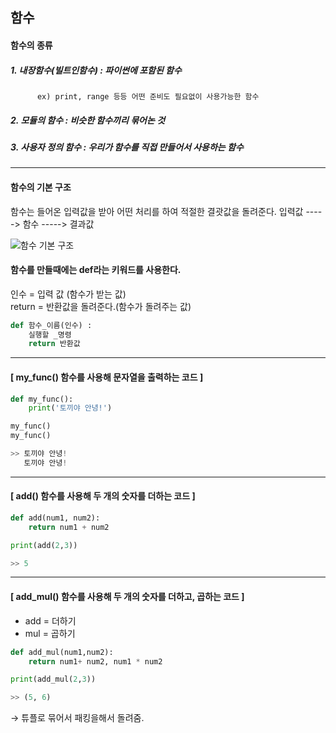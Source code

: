 ## 함수

#### 함수의 종류
##### 1. 내장함수(빌트인함수) : 파이썬에 포함된 함수
          ex) print, range 등등 어떤 준비도 필요없이 사용가능한 함수
##### 2. 모듈의 함수 : 비슷한 함수끼리 묶어논 것
##### 3. 사용자 정의 함수 : 우리가 함수를 직접 만들어서 사용하는 함수

--------------------------------------------------
#### 함수의 기본 구조
함수는 들어온 입력값을 받아 어떤 처리를 하여 적절한 결괏값을 돌려준다.
입력값 -----> 함수 -----> 결과값

![함수 기본 구조](https://user-images.githubusercontent.com/77951853/114353619-328f5f80-9ba8-11eb-8ee2-efa87271f94d.png)

 #### 함수를 만들때에는 def라는 키워드를 사용한다. 
 
 인수 = 입력 값 (함수가 받는 값) \
 return = 반환값을 돌려준다.(함수가 돌려주는 값)
```python
def 함수_이름(인수) :
    실행할 _명령
    return 반환값
```

--------------------------------------------------

#### [ my_func() 함수를 사용해 문자열을 출력하는 코드 ]
```python
def my_func():
    print('토끼야 안녕!')

my_func()
my_func()

>> 토끼야 안녕!
   토끼야 안녕!

```
--------------------------------------------------

#### [ add() 함수를 사용해 두 개의 숫자를 더하는 코드 ]
```python
def add(num1, num2):
    return num1 + num2

print(add(2,3))

>> 5

```
--------------------------------------------------

#### [ add_mul() 함수를 사용해 두 개의 숫자를 더하고, 곱하는 코드 ]
* add = 더하기
* mul = 곱하기

```python
def add_mul(num1,num2):
    return num1+ num2, num1 * num2

print(add_mul(2,3))

>> (5, 6)

```
→ 튜플로 묶어서 패킹을해서 돌려줌.


